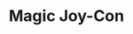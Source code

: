 ---
layout: page
title: Magic Joy-Con
description: a project with a background image
img: assets/img/12.jpg
importance: 1
category: fun
github: https://github.com/SymenYang/Magic-Joy-Con
---